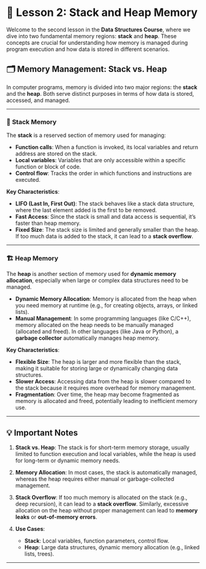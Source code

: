 # 📘 Lesson 2: Stack and Heap Memory

Welcome to the second lesson in the **Data Structures Course**, where we dive into two fundamental memory regions: **stack** and **heap**. These concepts are crucial for understanding how memory is managed during program execution and how data is stored in different scenarios.

## 🗂️ Memory Management: Stack vs. Heap

In computer programs, memory is divided into two major regions: the **stack** and the **heap**. Both serve distinct purposes in terms of how data is stored, accessed, and managed.

---

### 🧩 **Stack Memory**

The **stack** is a reserved section of memory used for managing:

- **Function calls**: When a function is invoked, its local variables and return address are stored on the stack.
- **Local variables**: Variables that are only accessible within a specific function or block of code.
- **Control flow**: Tracks the order in which functions and instructions are executed.

**Key Characteristics**:
- **LIFO (Last In, First Out)**: The stack behaves like a stack data structure, where the last element added is the first to be removed.
- **Fast Access**: Since the stack is small and data access is sequential, it’s faster than heap memory.
- **Fixed Size**: The stack size is limited and generally smaller than the heap. If too much data is added to the stack, it can lead to a **stack overflow**.

---

### 🏗️ **Heap Memory**

The **heap** is another section of memory used for **dynamic memory allocation**, especially when large or complex data structures need to be managed.

- **Dynamic Memory Allocation**: Memory is allocated from the heap when you need memory at runtime (e.g., for creating objects, arrays, or linked lists).
- **Manual Management**: In some programming languages (like C/C++), memory allocated on the heap needs to be manually managed (allocated and freed). In other languages (like Java or Python), a **garbage collector** automatically manages heap memory.

**Key Characteristics**:
- **Flexible Size**: The heap is larger and more flexible than the stack, making it suitable for storing large or dynamically changing data structures.
- **Slower Access**: Accessing data from the heap is slower compared to the stack because it requires more overhead for memory management.
- **Fragmentation**: Over time, the heap may become fragmented as memory is allocated and freed, potentially leading to inefficient memory use.

---

## 💡 Important Notes

1. **Stack vs. Heap**: The stack is for short-term memory storage, usually limited to function execution and local variables, while the heap is used for long-term or dynamic memory needs.
   
2. **Memory Allocation**: In most cases, the stack is automatically managed, whereas the heap requires either manual or garbage-collected management.

3. **Stack Overflow**: If too much memory is allocated on the stack (e.g., deep recursion), it can lead to a **stack overflow**. Similarly, excessive allocation on the heap without proper management can lead to **memory leaks** or **out-of-memory errors**.

4. **Use Cases**:
   - **Stack**: Local variables, function parameters, control flow.
   - **Heap**: Large data structures, dynamic memory allocation (e.g., linked lists, trees).

---


